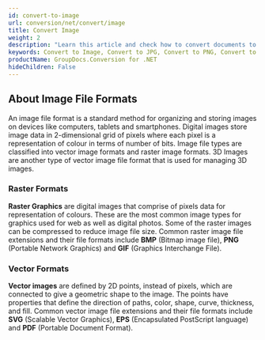 ```yaml
---
id: convert-to-image
url: conversion/net/convert/image
title: Convert Image
weight: 2
description: "Learn this article and check how to convert documents to JPG, convert documents to PNG, convert documents to TIFF or any supported image format with several lines of C# code and GroupDocs.Conversion for .NET. "
keywords: Convert to Image, Convert to JPG, Convert to PNG, Convert to PSD, Convert to TIFF
productName: GroupDocs.Conversion for .NET
hideChildren: False
---
```


## About Image File Formats

An image file format is a standard method for organizing and storing images on devices like computers, tablets and smartphones. Digital images store image data in 2-dimensional grid of pixels where each pixel is a representation of colour in terms of number of bits. Image file types are classified into vector image formats and raster image formats. 3D Images are another type of vector image file format that is used for managing 3D images.

### Raster Formats

**Raster Graphics** are digital images that comprise of pixels data for representation of colours. These are the most common image types for graphics used for web as well as digital photos. Some of the raster images can be compressed to reduce image file size. Common raster image file extensions and their file formats include **BMP** (Bitmap image file), **PNG** (Portable Network Graphics) and **GIF** (Graphics Interchange File).

### Vector Formats

**Vector images** are defined by 2D points, instead of pixels, which are connected to give a geometric shape to the image. The points have properties that define the direction of paths, color, shape, curve, thickness, and fill. Common vector image file extensions and their file formats include **SVG** (Scalable Vector Graphics), **EPS** (Encapsulated PostScript language) and **PDF** (Portable Document Format).
